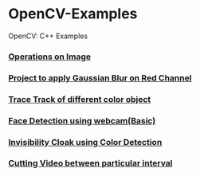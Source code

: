 # OpenCV-Examples
OpenCV: C++ Examples

### [Operations on Image](./Operations_on_Image)
### [Project to apply Gaussian Blur on Red Channel](./Project_GaussianBlur_RedChannel)
### [Trace Track of different color object](./Track_DifferentColor_Object)
### [Face Detection using webcam(Basic)](./Face_Detection(Basic))
### [Invisibility Cloak using Color Detection](./Invisibility_Cloak)
### [Cutting Video between particular interval](./Cutting_Video)